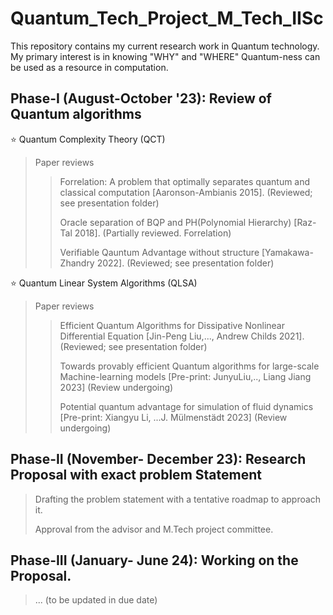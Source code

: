 # Quantum_Tech_Project_M_Tech_IISc
This repository contains my current research work in Quantum technology. My primary interest is in knowing "WHY" and "WHERE" Quantum-ness can be used as a resource in computation. 

## Phase-I (August-October '23): Review of Quantum algorithms
⭐ Quantum Complexity Theory (QCT)
> Paper reviews
>> Forrelation: A problem that optimally separates quantum and classical computation [Aaronson-Ambianis 2015]. (Reviewed; see presentation folder)
>>
>> Oracle separation of BQP and PH(Polynomial Hierarchy) [Raz-Tal 2018]. (Partially reviewed. Forrelation)
>> 
>> Verifiable Qauntum Advantage without structure [Yamakawa-Zhandry 2022]. (Reviewed; see presentation folder)
>> 
⭐ Quantum Linear System Algorithms (QLSA)
> Paper reviews
>> Efficient Quantum Algorithms for Dissipative Nonlinear Differential Equation [Jin-Peng Liu,..., Andrew Childs 2021]. (Reviewed; see presentation folder) 
>>
>> Towards provably efficient Quantum algorithms for large-scale Machine-learning models [Pre-print: JunyuLiu,.., Liang Jiang 2023] (Review undergoing)
>>
>> Potential quantum advantage for simulation of fluid dynamics [Pre-print: Xiangyu Li, ...J. Mülmenstädt 2023] (Review undergoing)

## Phase-II (November- December 23): Research Proposal with exact problem Statement 
> Drafting the problem statement with a tentative roadmap to approach it.
>
> Approval from the advisor and M.Tech project committee.

## Phase-III (January- June 24): Working on the Proposal.
> ... (to be updated in due date)
